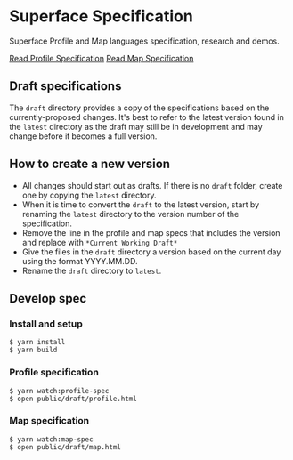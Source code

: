 # Superface Specification

Superface Profile and Map languages specification, research and demos.

[Read Profile Specification](https://spec.superface.dev/profile)
[Read Map Specification](https://spec.superface.dev/map)

## Draft specifications

The `draft` directory provides a copy of the specifications based on the currently-proposed changes. It's best to refer to the latest version found in the `latest` directory as the draft may still be in development and may change before it becomes a full version.

## How to create a new version

* All changes should start out as drafts. If there is no `draft` folder, create one by copying the `latest` directory.
* When it is time to convert the `draft` to the latest version, start by renaming the `latest` directory to the version number of the specification.
* Remove the line in the profile and map specs that includes the version and replace with `*Current Working Draft*`
* Give the files in the `draft` directory a version based on the current day using the format YYYY.MM.DD.
* Rename the `draft` directory to `latest`.

## Develop spec

### Install and setup

```
$ yarn install
$ yarn build
```

### Profile specification

```
$ yarn watch:profile-spec
$ open public/draft/profile.html
```

### Map specification

```
$ yarn watch:map-spec
$ open public/draft/map.html
```
